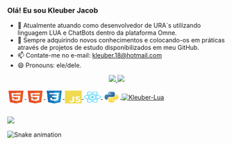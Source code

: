 ### Olá! Eu sou Kleuber Jacob



- 🔭 Atualmente atuando como desenvolvedor de URA´s utilizando linguagem LUA e ChatBots dentro da plataforma Omne.
- 🌱 Sempre adquirindo novos conhecimentos e colocando-os em práticas através de projetos de estudo disponibilizados em meu GitHub.
- 📫 Contate-me no e-mail: kleuber.18@hotmail.com
- 😄 Pronouns: ele/dele.

<div align="center">
  <a href="https://github.com/KleuberJacob">
  <img height="180em" src="https://github-readme-stats.vercel.app/api?username=kleuberjacob&show_icons=true&theme=dark&include_all_commits=true&count_private=true"/>
  <img height="180em" src="https://github-readme-stats.vercel.app/api/top-langs/?username=kleuberjacob&layout=compact&langs_count=7&theme=dark"/>
</div>

<div style="display: inline_block"><br>
  <img align="center" alt="Kleuber-JAVA" height="30" width="40" src="https://raw.githubusercontent.com/devicons/devicon/master/icons/html5/html5-original.svg">
  <img align="center" alt="Kleuber-HTML" height="30" width="40" src="https://raw.githubusercontent.com/devicons/devicon/master/icons/html5/html5-original.svg">
  <img align="center" alt="Kleuber-CSS" height="30" width="40" src="https://raw.githubusercontent.com/devicons/devicon/master/icons/css3/css3-original.svg">
  <img align="center" alt="Kleuber-Js" height="30" width="40" src="https://raw.githubusercontent.com/devicons/devicon/master/icons/javascript/javascript-plain.svg">  
  <img align="center" alt="Kleuber-React" height="30" width="40" src="https://raw.githubusercontent.com/devicons/devicon/master/icons/react/react-original.svg">
  <img align="center" alt="Kleuber-Python" height="30" width="40" src="https://raw.githubusercontent.com/devicons/devicon/master/icons/python/python-original.svg">
  <img align="center" alt="Kleuber-Lua" height="30" width="40" src="https://cdn.jsdelivr.net/gh/devicons/devicon/icons/lua/lua-plain-wordmark.svg">
</div>

  ##
  
  <div>       
    <a href="https://www.linkedin.com/in/kleuber-jacob-b0b00287/" target="_blank">
      <img src="https://img.shields.io/badge/LinkedIn-0077B5?style=for-the-badge&logo=linkedin&logoColor=white" target="_blank">
    </a> 
 
 
  ![Snake animation](https://github.com/kleuberjacob/kleuberjacob/blob/output/github-contribution-grid-snake.svg)
 
</div>
